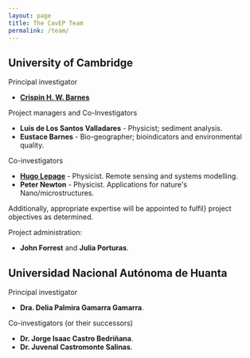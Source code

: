 ```yaml
---
layout: page
title: The CavEP Team
permalink: /team/
---
```


## University of Cambridge

Principal investigator
* **<a href="https://www.phy.cam.ac.uk/directory/barnesc">Crispin H. W. Barnes</a>**
  
Project managers and Co-Investigators
* **Luis de Los Santos Valladares** - Physicist; sediment analysis.
* **Eustace Barnes** - Bio-geographer; bioindicators and environmental quality.

Co-investigators
* **<a href="https://scholar.google.com/citations?user=PFszXTEAAAAJ&hl=en">Hugo Lepage</a>** - Physicist. Remote sensing and systems modelling.
* **Peter Newton** - Physicist. Applications for nature's Nano/microstructures.

Additionally, appropriate expertise will be appointed to fulfil} project objectives as determined.

Project administration:
* **John Forrest** and **Julia Porturas**.

## Universidad Nacional Autónoma de Huanta

Principal investigator
* **Dra. Delia Palmira Gamarra Gamarra**.
  
Co-investigators (or their successors)
* **Dr. Jorge Isaac Castro Bedriñana**.
* **Dr. Juvenal Castromonte Salinas**.
